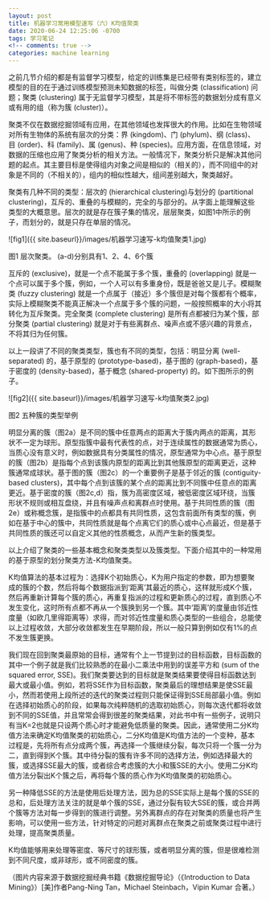 ```yaml
---
layout: post
title: 机器学习常用模型速写（六）K均值聚类
date: 2020-06-24 12:25:06 -0700
tags: 学习笔记
<!-- comments: true -->
categories: machine learning
---
```


之前几节介绍的都是有监督学习模型，给定的训练集是已经带有类别标签的，建立模型的目的在于通过训练模型预测未知数据的标签，叫做分类 (classification) 问题；聚类 (clustering) 属于无监督学习模型，其是将不带标签的数据划分成有意义或有用的组（称为簇 (cluster)）。

聚类不仅在数据挖掘领域有应用，在其他领域也发挥很大的作用。比如在生物领域对所有生物体的系统有层次的分类：界 (kingdom)、门 (phylum)、纲 (class)、目 (order)、科 (family)、属 (genus)、种 (species)。应用方面，在信息领域，对数据的压缩也应用了聚类分析的相关方法。一般情况下，聚类分析只是解决其他问题的起点。其主要目标是使得组内对象之间是相似的（相关的），而不同组中的对象是不同的（不相关的），组内的相似性越大，组间差别越大，聚类越好。

聚类有几种不同的类型：层次的 (hierarchical clustering)与划分的 (partitional clustering)，互斥的、重叠的与模糊的，完全的与部分的。从字面上能理解这些类型的大概意思。层次的就是存在簇子集的情况，层层聚类，如图1中所示的例子，而划分的，就是只存在单层的情况。

![fig1]({{ site.baseurl}}/images/机器学习速写-k均值聚类1.jpg)

图1 层次聚类。 (a-d)分别具有1、2、4、6个簇

互斥的 (exclusive)，就是一个点不能属于多个簇，重叠的 (overlapping) 就是一个点可以属于多个簇，例如，一个人可以有多重身份，既是爸爸又是儿子。模糊聚类 (fuzzy clustering) 就是一个点属于（接近）多个簇但是对每个簇都有个概率，实际上模糊聚类不能真正解决一个点属于多个簇的问题，一般按照概率的大小将其转化为互斥聚类。完全聚类 (complete clustering) 是所有点都被归为某个簇，部分聚类 (partial clustering) 就是对于有些离群点、噪声点或不感兴趣的背景点，不将其归为任何簇。

以上一段讲了不同的聚类类型，簇也有不同的类型，包括：明显分离 (well-separated) 的，基于原型的 (prototype-based)，基于图的 (graph-based)，基于密度的 (density-based)，基于概念 (shared-property) 的。如下图所示的例子。

![fig2]({{ site.baseurl}}/images/机器学习速写-k均值聚类2.jpg)

图2 五种簇的类型举例

明显分离的簇（图2a）是不同的簇中任意两点的距离大于簇内两点的距离，其形状不一定为球形。原型指簇中最有代表性的点，对于连续属性的数据通常为质心，当质心没有意义时，例如数据具有分类属性的情况，原型通常为中心点。基于原型的簇（图2b）是指每个点到该簇内原型的距离比到其他簇原型的距离更近，这种簇通常成球状。基于图的簇（图2c）的一个重要例子是基于邻近的簇 (contiguity-based clusters)，其中每个点到该簇的某个点的距离比到不同簇中任意点的距离更近。基于密度的簇（图2c,d）指，簇为高密度区域，被低密度区域环绕，当簇形状不规则或相互盘绕，并且有噪声点和离群点时使用。基于共同性质的簇（图2e）或称概念簇，是指簇中的点都具有共同性质，这包含前面所有类型的簇，例如在基于中心的簇中，共同性质就是每个点离它们的质心或中心点最近，但是基于共同性质的簇还可以自定义其他的性质概念，从而产生新的簇类型。

以上介绍了聚类的一些基本概念和聚类类型以及簇类型。下面介绍其中的一种常用的基于原型的划分聚类方法-K均值聚类。

K均值算法的基本过程为：选择K个初始质心，K为用户指定的参数，即为想要聚成的簇的个数，然后将每个数据指派到‘距离’其最近的质心，这样就形成K个簇，然后再重新计算每个簇的质心，再重复指派的过程和更新质心的过程，直到质心不发生变化，这时所有点都不再从一个簇换到另一个簇。其中‘距离’的度量由邻近性度量（如欧几里得距离等）求得，而对邻近性度量和质心类型的一些组合，总能使以上过程收敛，大部分收敛都发生在早期阶段，所以一般只算到例如仅有1%的点不发生簇更换。

我们现在回到聚类最原始的目标，通常有个上一节提到过的目标函数，目标函数的其中一个例子就是我们比较熟悉的在最小二乘法中用到的误差平方和 (sum of the squared error, SSE)。我们聚类要达到的目标就是聚类结果要使得目标函数达到最大或最小值。例如，若将SSE作为目标函数，聚类最后的理想结果是使SSE最小，然而若使用上段所述的迭代的聚类过程则只能保证得到SSE局部最小值。例如在选择初始质心的阶段，如果每次纯粹随机的选取初始质心，则每次迭代都将收敛到不同的SSE值，并且常常会得到很差的聚类结果，对此书中有一些例子，说明只有当K=2也就是只设两个质心时才能避免低质量的聚类。因此，通常使用二分K均值方法来确定K均值聚类的初始质心，二分K均值是K均值方法的一个变种，基本过程是，先将所有点分成两个簇，再选择一个簇继续分裂，每次只将一个簇一分为二，直到得到K个簇。其中待分裂的簇有许多不同的选择方法，例如选择最大的簇，或选择SSE最大的簇，或者综合考虑簇的大小和簇SSE的大小。使用二分K均值方法分裂出K个簇之后，再将每个簇的质心作为K均值聚类的初始质心。

另一种降低SSE的方法是使用后处理方法，因为总的SSE实际上是每个簇的SSE的总和，后处理方法关注的就是单个簇的SSE，通过分裂有较大SSE的簇，或合并两个簇等方法对每一步得到的簇进行调整。另外离群点的存在对聚类的质量也将产生影响，可以使用一些方法，针对特定的问题对离群点在聚类之前或聚类过程中进行处理，提高聚类质量。

K均值能够用来处理等密度、等尺寸的球形簇，或者明显分离的簇，但是很难检测到不同尺度，或非球形，或不同密度的簇。

（图片内容来源于数据挖掘经典书籍《数据挖掘导论》（《Introduction to Data Mining》）[美]作者Pang-Ning Tan，Michael Steinbach，Vipin Kumar 合著。）